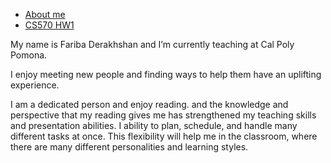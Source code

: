 * [About me](about_me.pdf)
* [CS570 HW1](hw1.pdf)



My name is Fariba Derakhshan and I’m currently teaching at Cal Poly Pomona.

I enjoy meeting new people and finding ways to help them have an uplifting experience.

I am a dedicated person and  enjoy reading. and the knowledge and perspective that my reading gives me has strengthened my teaching skills and presentation abilities. I  ability to plan, schedule, and handle many different tasks at once. This flexibility will help me in the classroom, where there are many different personalities and learning styles.

